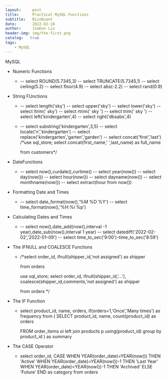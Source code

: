 ```yaml
---
layout:     post
title:      Practical MySQL Functions
subtitle:   RiceQuant
date:       2022-02-10
author:     JieKun Liu
header-img: img/the-first.png
catalog:   true
tags:
    - MySQL
---
```


MySQL

- Numeric Functions

  - -- select ROUND(5.7345,3)
    -- select TRUNCATE(5.7345,1)
    -- select ceiling(5.2)
    -- select floor(4.9)
    -- select abs(-2.2)
    -- select rand(0.9)

- String FUnctions

  - -- select length('sky')
    -- select upper('sky')
    -- select lower('sky')
    -- select ltrim('    sky')
    -- select rtrim('    sky    ')
    -- select trim('    sky    ')
    -- select left('kindergarten',4)
    -- select right('dbsabs',4)

  - -- select substring('kindergarten',3,5)
    -- select locate('n','kindergarten')
    -- select replace('kindergarten','garten','garden')
    -- select concat('first','last')
    /*use sql_store;
    select concat(first_name,' ',last_name) as full_name

    from customers*/

- DateFunctions

  - -- select now(),curdate(),curtime()
    -- select year(now())
    -- select day(now())
    -- select hour(now())
    -- select dayname(now())
    -- select monthname(now())
    -- select extract(hour from now())

- Formatting Date and Times

  - -- select date_format(now(),'%M %D %Y')
    -- select time_format(now(),'%H:%i %p')

- Calculating Dates and Times

  - -- select now(),date_add(now(),interval -1 year),date_sub(now(),interval 1 year)
    -- select datediff('2022-02-02','2022-01-09')
    -- select time_to_sec('9:00')-time_to_sec('8:59')

- The IFNULL and COALESCE Functions

  - /*select 
    	order_id,
    	ifnull(shipper_id,'not assigned') as shipper
            
    from orders

    use sql_store;
    select 
    	order_id,
        ifnull(shipper_id,'...'),
    	coalesce(shipper_id,comments,'not assigned') as shipper
            
    from orders
    */

- The IF Function

  - select 
    	product_id,
        name,
        orders,
        if(orders=1,'Once','Many times') as frequency
    from
    (
    SELECT
    product_id,
    name,
    count(product_id) as orders

    FROM order_items oi
    left join products p using(product_id)
    group by product_id
    ) as summary 

- The CASE Operator

  - select 
    	order_id,
        CASE
    		WHEN YEAR(order_date)=YEAR(now()) THEN 'Active'
    		WHEN YEAR(order_date)=YEAR(now())-1 THEN 'Last Year'
    		WHEN YEAR(order_date)<YEAR(now())-1 THEN 'Archived'
    		ELSE 'Future'
    	END as category
    from orders



